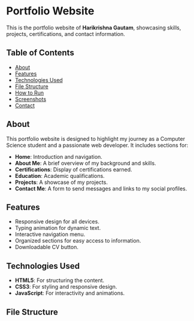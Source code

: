 # Portfolio Website

This is the portfolio website of **Harikrishna Gautam**, showcasing skills, projects, certifications, and contact information.

## Table of Contents

- [About](#about)
- [Features](#features)
- [Technologies Used](#technologies-used)
- [File Structure](#file-structure)
- [How to Run](#how-to-run)
- [Screenshots](#screenshots)
- [Contact](#contact)

## About

This portfolio website is designed to highlight my journey as a Computer Science student and a passionate web developer. It includes sections for:

- **Home**: Introduction and navigation.
- **About Me**: A brief overview of my background and skills.
- **Certifications**: Display of certifications earned.
- **Education**: Academic qualifications.
- **Projects**: A showcase of my projects.
- **Contact Me**: A form to send messages and links to my social profiles.

## Features

- Responsive design for all devices.
- Typing animation for dynamic text.
- Interactive navigation menu.
- Organized sections for easy access to information.
- Downloadable CV button.

## Technologies Used

- **HTML5**: For structuring the content.
- **CSS3**: For styling and responsive design.
- **JavaScript**: For interactivity and animations.

## File Structure
